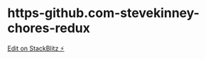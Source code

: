 # https-github.com-stevekinney-chores-redux

[Edit on StackBlitz ⚡️](https://stackblitz.com/edit/stackblitz-starters-n38p9g)